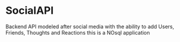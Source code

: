 # SocialAPI

Backend API modeled after social media with the ability to add Users, Friends, Thoughts and Reactions
this is a NOsql application 

